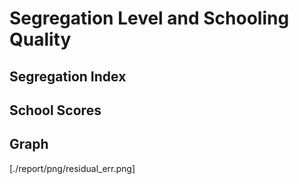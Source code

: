 # Segregation Level and Schooling Quality

## Segregation Index 

## School Scores

## Graph

[./report/png/residual_err.png]
